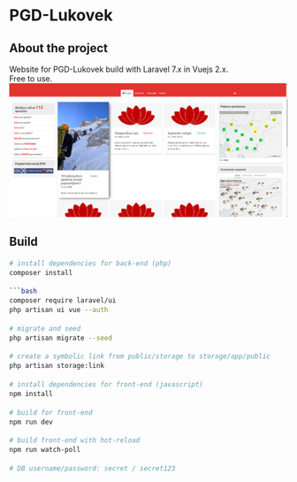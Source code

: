 # PGD-Lukovek

## About the project
Website for PGD-Lukovek build with Laravel 7.x in Vuejs 2.x.  
Free to use.
![logo](Documentation/lukovek.png)

> 

## Build


``` bash
# install dependencies for back-end (php)
composer install

```bash
composer require laravel/ui
php artisan ui vue --auth

# migrate and seed
php artisan migrate --seed

# create a symbolic link from public/storage to storage/app/public
php artisan storage:link

# install dependencies for front-end (javascript)
npm install

# build for front-end
npm run dev

# build front-end with hot-reload
npm run watch-poll

# DB username/password: secret / secret123 
```